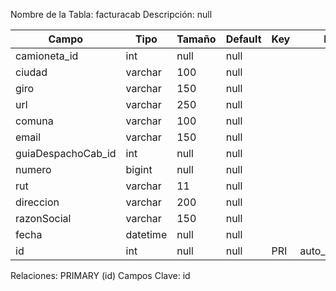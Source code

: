 
  Nombre de la Tabla: facturacab
  Descripción: null

| Campo          | Tipo | Tamaño    |  Default    | Key | Extra | Description | 
|----------------|------|-----------|-------------|-----|-------|-------------|
|camioneta_id| int| null |null |  | | null |
|ciudad| varchar| 100 |null |  | | null |
|giro| varchar| 150 |null |  | | null |
|url| varchar| 250 |null |  | | null |
|comuna| varchar| 100 |null |  | | null |
|email| varchar| 150 |null |  | | null |
|guiaDespachoCab_id| int| null |null |  | | null |
|numero| bigint| null |null |  | | null |
|rut| varchar| 11 |null |  | | null |
|direccion| varchar| 200 |null |  | | null |
|razonSocial| varchar| 150 |null |  | | null |
|fecha| datetime| null |null |  | | null |
|id| int| null |null | PRI | auto_increment| null |

Relaciones:  PRIMARY (id) 
Campos Clave: id
